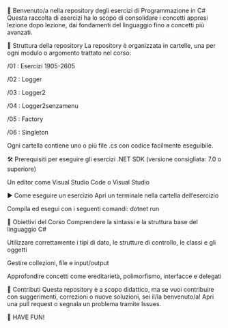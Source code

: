 👋 Benvenuto/a nella repository degli esercizi di Programmazione in C#
Questa raccolta di esercizi ha lo scopo di consolidare i concetti appresi lezione dopo lezione, dai fondamenti del linguaggio fino a concetti più avanzati.

📁 Struttura della repository
La repository è organizzata in cartelle, una per ogni modulo o argomento trattato nel corso:

/01 : Esercizi 1905-2605

/02 : Logger

/03 : Logger2

/04 : Logger2senzamenu

/05 : Factory

/06 : Singleton

Ogni cartella contiene uno o più file .cs con codice facilmente eseguibile.

🛠️ Prerequisiti per eseguire gli esercizi
.NET SDK (versione consigliata: 7.0 o superiore)

Un editor come Visual Studio Code o Visual Studio

▶️ Come eseguire un esercizio
Apri un terminale nella cartella dell’esercizio

Compila ed esegui con i seguenti comandi:
dotnet run

🎯 Obiettivi del Corso
Comprendere la sintassi e la struttura base del linguaggio C#

Utilizzare correttamente i tipi di dato, le strutture di controllo, le classi e gli oggetti

Gestire collezioni, file e input/output

Approfondire concetti come ereditarietà, polimorfismo, interfacce e delegati

🤝 Contributi
Questa repository è a scopo didattico, ma se vuoi contribuire con suggerimenti, correzioni o nuove soluzioni, sei il/la benvenuto/a!
Apri una pull request o segnala un problema tramite Issues.

🎉 HAVE FUN!
